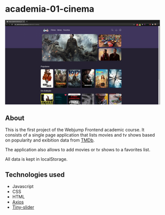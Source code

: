 # academia-01-cinema

![screenshot](public/images/screenshot_cinema.png)

## About
This is the first project of the Webjump Frontend academic course. It consists of a single page application that lists movies and tv shows based on popularity and exibition data from [TMDb](https://www.themoviedb.org/).

The application also allows to add movies or tv shows to a favorites list.

All data is kept in localStorage.

## Technologies used
* Javascript 
* CSS 
* HTML 
* [Axios](https://github.com/axios/axios)
* [Tiny-slider](https://github.com/ganlanyuan/tiny-slider)


